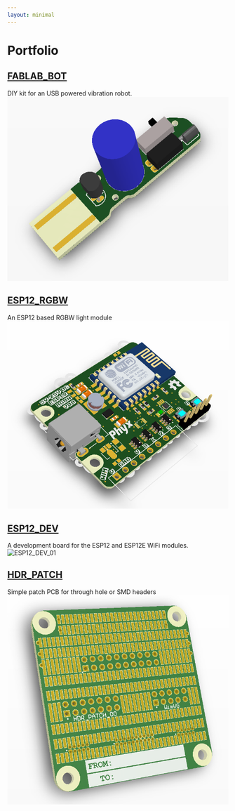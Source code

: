 ```yaml
---
layout: minimal
---
```


# Portfolio

## [FABLAB_BOT](http://phyx.be/FABLAB_BOT)
DIY kit for an USB powered vibration robot.
![FABLAB_BOT_01](https://raw.githubusercontent.com/phyx-be/FABLAB_BOT/master/FABLAB_BOT_01/3D_VIEW_TOP.png)

## [ESP12_RGBW](http://phyx.be/ESP12_RGBW)
An ESP12 based RGBW light module
![ESP12_RGBW_00_T](https://raw.githubusercontent.com/phyx-be/ESP12_RGBW/master/ESP12_RGBW_00/3D_VIEW_TOP.png)

## [ESP12_DEV](http://phyx.be/ESP12_DEV)
A development board for the ESP12 and ESP12E WiFi modules.
![ESP12_DEV_01](https://raw.githubusercontent.com/phyx-be/ESP12_DEV/master/ESP12_DEV_01/3D_VIEW.png)

## [HDR_PATCH](http://phyx.be/HDR_PATCH)
Simple patch PCB for through hole or SMD headers
![HDR_PATCH_00](https://raw.githubusercontent.com/phyx-be/HDR_PATCH/master/HDR_PATCH_00/3D_VIEW.PNG)

